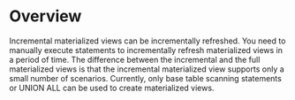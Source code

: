 # Overview<a name="EN-US_TOPIC_0295970207"></a>

Incremental materialized views can be incrementally refreshed. You need to manually execute statements to incrementally refresh materialized views in a period of time. The difference between the incremental and the full materialized views is that the incremental materialized view supports only a small number of scenarios. Currently, only base table scanning statements or UNION ALL can be used to create materialized views.

